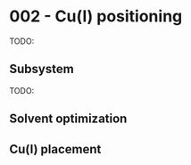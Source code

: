 # 002 - Cu(I) positioning

TODO:

## Subsystem

TODO:

<div id="subsystem-initial-view" class="mol-container"></div>
<script>
var viewer1 = $3Dmol.createViewer(
    document.querySelector('#subsystem-initial-view'), { backgroundAlpha: '0.0' }
);
var uri = './structures/01-initial/subsystem.xyz';
jQuery.ajax( uri, {
    success: function(data) {
        // https://3dmol.org/doc/GLViewer.html
        viewer1.addModel( data, 'xyz' );
        viewer1.setStyle({}, {stick: {}});
        viewer1.setView([ -41.294419203821676, -35.5929660191083, -35.54826140127385, 87.78780484222388, -0.23736539886223026, 0.34657018820359475, -0.7530590848177492, -0.5064077278685156 ]);
        viewer1.render();
    },
    error: function(hdr, status, err) {
        console.error( "Failed to load PDB " + uri + ": " + err );
    },
});
</script>

## Solvent optimization

<div id="geo-opt-solv-view" class="mol-container"></div>
<script>
var viewer2 = $3Dmol.createViewer(
    document.querySelector('#geo-opt-solv-view'), { backgroundAlpha: '0.0' }
);
var uri = './calculations/01-solvent-opt/xtbopt.log';
jQuery.ajax( uri, {
    success: function(data) {
        // https://3dmol.org/doc/GLViewer.html
        viewer2.addModelsAsFrames(data, "xyz");
        viewer2.animate({interval: 150, loop: "forward", reps: 0});
        viewer2.setStyle({}, {stick: {}});
        viewer2.setView([ -41.294419203821676, -35.5929660191083, -35.54826140127385, 87.78780484222388, -0.23736539886223026, 0.34657018820359475, -0.7530590848177492, -0.5064077278685156 ]);
        viewer2.render();
    },
    error: function(hdr, status, err) {
        console.error( "Failed to load " + uri + ": " + err );
    },
});
function getState() {
  console.log(console.log(viewer2.getView()));
};
</script>
<!-- <button onclick="getState()">Click me to get 3DMol.js state</button> -->

## Cu(I) placement

<div id="copper-placement-view" class="mol-container"></div>
<script>
var viewer3 = $3Dmol.createViewer(
    document.querySelector('#copper-placement-view'), { backgroundAlpha: '0.0' }
);
var uri = './calculations/02-dock-copper/xtbopt.log';
jQuery.ajax( uri, {
    success: function(data) {
        // https://3dmol.org/doc/GLViewer.html
        viewer3.addModelsAsFrames(data, "xyz");
        viewer3.animate({interval: 150, loop: "forward", reps: 0});
        viewer3.setStyle({}, {stick: {}});
        viewer3.setStyle({elem: "Cu"}, {sphere: {scale: 0.5}});
        viewer3.setView([ -47.37641165022477, -34.81989291611326, -34.415538199484196, 107.15776591487352, -0.17350995400483246, 0.18953312050907078, -0.7973543906475701, -0.5460745991221131 ]);
        viewer3.render();
    },
    error: function(hdr, status, err) {
        console.error( "Failed to load " + uri + ": " + err );
    },
});
function getState() {
  console.log(console.log(viewer3.getView()));
};
</script>
<!-- <button onclick="getState()">Click me to get 3DMol.js state</button> -->

